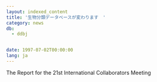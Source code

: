```yaml
---
layout: indexed_content
title: '生物分類データベースが変わります　'
category: news
db:
  - ddbj


date: 1997-07-02T00:00:00
lang: ja
---
```


The Report for the 21st International Collaborators Meeting
